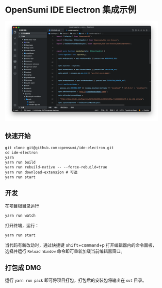 # OpenSumi IDE Electron 集成示例

![OpenSumi Desktop](./snapshots/sumi-electron.png)

## 快速开始

```shell
git clone git@github.com:opensumi/ide-electron.git
cd ide-electron
yarn
yarn run build
yarn run rebuild-native -- --force-rebuild=true
yarn run download-extension # 可选
yarn run start
```

## 开发

在项目根目录运行

```bash
yarn run watch
```

打开终端，运行：

```bash
yarn run start
```

当代码有新改动时，通过快捷键 <kbd>shift</kbd>+<kbd>command</kbd>+<kbd>p</kbd> 打开编辑器内的命令面板，选择并运行 `Reload Window` 命令即可重新加载当前编辑器窗口。

## 打包成 DMG

运行 `yarn run pack` 即可将项目打包，打包后的安装包将输出在 `out` 目录。
